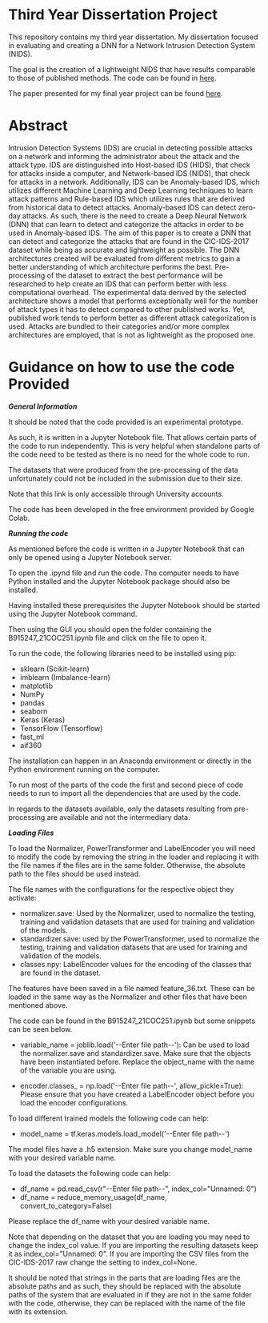 # Third Year Dissertation Project

This repository contains my third year dissertation. My dissertation focused in evaluating and creating a DNN for a Network Intrusion Detection System (NIDS).

The goal is the creation of a lightweight NIDS that have results comparable to those of published methods. The code can be found in [here](/Code/Dissertation_Code.ipynb).

The paper presented for my final year project can be found [here](/DissertationPDF.pdf).

# Abstract

Intrusion Detection Systems (IDS) are crucial in detecting possible attacks on a network and informing the administrator about the attack and the attack type. IDS are distinguished into Host-based IDS (HIDS), that check for attacks inside a computer, and Network-based IDS (NIDS), that check for attacks in a network. Additionally, IDS can be Anomaly-based IDS, which utilizes different Machine Learning and Deep Learning techniques to learn attack patterns and Rule-based IDS which utilizes rules that are derived from historical data to detect attacks. Anomaly-based IDS can detect zero-day attacks. As such, there is the need to create a Deep Neural Network (DNN) that can learn to detect and categorize the attacks in order to be used in Anomaly-based IDS. The aim of this paper is to create a DNN that can detect and categorize the attacks that are found in the CIC-IDS-2017 dataset while being as accurate and lightweight as possible. The DNN architectures created will be evaluated from different metrics to gain a better understanding of which architecture performs the best. Pre-processing of the dataset to extract the best performance will be researched to help create an IDS that can perform better with less computational overhead. The experimental data derived by the selected architecture shows a model that performs exceptionally well for the number of attack types it has to detect compared to other published works. Yet, published work tends to perform better as different attack categorization is used. Attacks are bundled to their categories and/or more complex architectures are employed, that is not as lightweight as the proposed one.


# Guidance on how to use the code Provided

*********General Information*********

It should be noted that the code provided is an experimental prototype.

As such, it is written in a Jupyter Notebook file. That allows certain parts of
the code to run independently. This is very helpful when standalone parts of the code
need to be tested as there is no need for the whole code to run.

The datasets that were produced from the pre-processing of the data unfortunately
could not be included in the submission due to their size.

Note that this link is only accessible through University accounts.

The code has been developed in the free environment provided by Google Colab.


*********Running the code*********

As mentioned before the code is written in a Jupyter Notebook that can only be opened
using a Jupyter Notebook server.

To open the .ipynd file and run the code. The computer needs to have Python installed and 
the Jupyter Notebook package should also be installed.

Having installed these prerequisites the Jupyter Notebook should be started using the Jupyter Notebook command.

Then using the GUI you should open the folder containing the B915247_21COC251.ipynb file and click on the file to open it.

To run the code, the following libraries need to be installed using pip:

* sklearn (Scikit-learn)
* imblearn (Imbalance-learn)
* matplotlib
* NumPy
* pandas
* seaborn
* Keras (Keras)
* TensorFlow (Tensorflow)
* fast_ml
* aif360

The installation can happen in an Anaconda environment or directly in the Python environment running on the computer.

To run most of the parts of the code the first and second piece of code needs to run to import all the dependencies that are used by the code.

In regards to the datasets available, only the datasets resulting from pre-processing are available and not the intermediary data.


*********Loading Files*********


To load the Normalizer, PowerTransformer and LabelEncoder you will need to modify the code by removing the string in the loader and replacing it 
with the file names if the files are in the same folder. Otherwise, the absolute path to the files should be used instead.

The file names with the configurations for the respective object they activate:
* normalizer.save: Used by the Normalizer, used to normalize the testing, training and validation datasets that are used for training and validation of the models.
* standardizer.save: used by the PowerTransformer, used to normalize the testing, training and validation datasets that are used for training and validation of the models.
* classes.npy: LabelEncoder values for the encoding of the classes that are found in the dataset.

The features have been saved in a file named feature_36.txt. These can be loaded in the same way as the Normalizer and other files
that have been mentioned above.

The code can be found in the B915247_21COC251.ipynb but some snippets can be seen below.

* variable_name = joblib.load('--Enter file path--'): Can be used to load the normalizer.save and standardizer.save. Make sure that the objects have been instantiated before.
Replace the object_name with the name of the variable you are using.

* encoder.classes_ = np.load('--Enter file path--', allow_pickle=True): Please ensure that you have created a LabelEncoder object before you load the encoder configurations.


To load different trained models the following code can help:

* model_name = tf.keras.models.load_model('--Enter file path--')

The model files have a .h5 extension. Make sure you change model_name with your desired variable name.

To load the datasets the following code can help:

* df_name = pd.read_csv(r"--Enter file path--", index_col="Unnamed: 0")
* df_name = reduce_memory_usage(df_name, convert_to_category=False)

Please replace the df_name with your desired variable name.

Note that depending on the dataset that you are loading you may need to change the index_col value.
If you are importing the resulting datasets keep it as index_col="Unnamed: 0". If you are importing the CSV files from the CIC-IDS-2017 raw change the setting to index_col=None.

It should be noted that strings in the parts that are loading files are the absolute paths and as such, they should be replaced with the absolute paths of the system
that are evaluated in if they are not in the same folder with the code, otherwise, they can be replaced with the name of the file with its extension.
